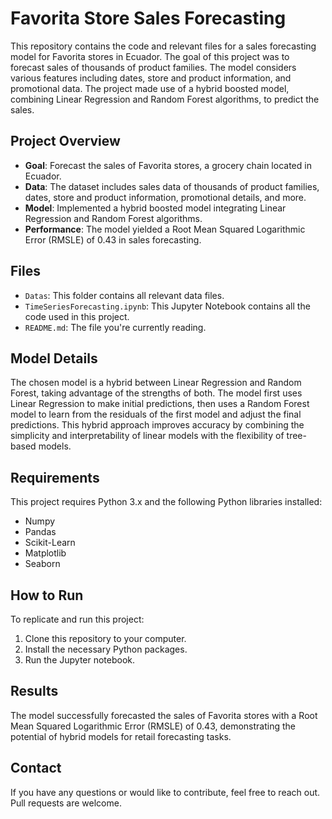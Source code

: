 # Favorita Store Sales Forecasting

This repository contains the code and relevant files for a sales forecasting model for Favorita stores in Ecuador. The goal of this project was to forecast sales of thousands of product families. The model considers various features including dates, store and product information, and promotional data. The project made use of a hybrid boosted model, combining Linear Regression and Random Forest algorithms, to predict the sales.

## Project Overview

- **Goal**: Forecast the sales of Favorita stores, a grocery chain located in Ecuador.
- **Data**: The dataset includes sales data of thousands of product families, dates, store and product information, promotional details, and more.
- **Model**: Implemented a hybrid boosted model integrating Linear Regression and Random Forest algorithms.
- **Performance**: The model yielded a Root Mean Squared Logarithmic Error (RMSLE) of 0.43 in sales forecasting.

## Files

- `Datas`: This folder contains all relevant data files.
- `TimeSeriesForecasting.ipynb`: This Jupyter Notebook contains all the code used in this project.
- `README.md`: The file you're currently reading.

## Model Details

The chosen model is a hybrid between Linear Regression and Random Forest, taking advantage of the strengths of both. The model first uses Linear Regression to make initial predictions, then uses a Random Forest model to learn from the residuals of the first model and adjust the final predictions. This hybrid approach improves accuracy by combining the simplicity and interpretability of linear models with the flexibility of tree-based models.

## Requirements

This project requires Python 3.x and the following Python libraries installed:

- Numpy
- Pandas
- Scikit-Learn
- Matplotlib
- Seaborn

## How to Run

To replicate and run this project:

1. Clone this repository to your computer.
2. Install the necessary Python packages.
3. Run the Jupyter notebook.

## Results

The model successfully forecasted the sales of Favorita stores with a Root Mean Squared Logarithmic Error (RMSLE) of 0.43, demonstrating the potential of hybrid models for retail forecasting tasks.

## Contact

If you have any questions or would like to contribute, feel free to reach out. Pull requests are welcome.
